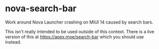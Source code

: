 # nova-search-bar
Work around Nova Launcher crashing on MIUI 14 caused by search bars.

This isn't really intended to be used outside of this context. There is a live version of this at https://apex.moe/search-bar which you should use instead.